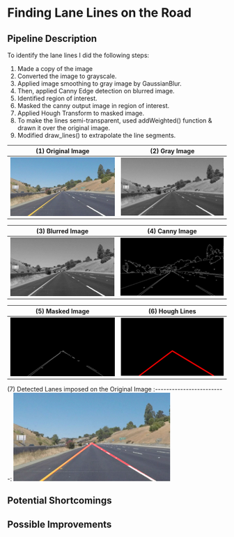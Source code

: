 # **Finding Lane Lines on the Road** 

## Pipeline Description

To identify the lane lines I did the following steps:

1. Made a copy of the image
1. Converted the image to grayscale.
2. Applied image smoothing to gray image by GaussianBlur.
3. Then, applied Canny Edge detection on blurred image.
4. Identified region of interest.
5. Masked the canny output image in region of interest.
6. Applied Hough Transform to masked image.
7. To make the lines semi-transparent, used addWeighted() function & drawn it over the original image.
8. Modified draw_lines() to extrapolate the line segments.

(1) Original Image | (2) Gray Image
:-------------------------:|:-------------------------:
<img src="/images/0.jpg" alt="Original Image" width="360"> | <img src="/images/1 Gray Image.png" alt="Gray Image" width="360">

(3) Blurred Image | (4) Canny Image
:-------------------------:|:-------------------------:
<img src="/images/2 Blurred Image.png" alt="Blurred Image" width="360"> | <img src="/images/3 Canny Image.png" alt="Canny Image" width="360">

(5) Masked Image | (6) Hough Lines
:-------------------------:|:-------------------------:
<img src="/images/4 Masked Image.png" alt="Masked Image" width="360"> | <img src="/images/5 Hough Lines.png" alt="Hough Lines" width="360">

(7) Detected Lanes imposed on the Original Image
:-------------------------:
<img src="/images/6 Detected Lanes.png" alt="Detected Lanes" width="360">

## Potential Shortcomings

## Possible Improvements

